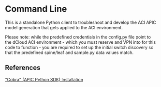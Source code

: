 # Command Line

This is a standalone Python client to troubleshoot and develop the ACI APIC
model generation that gets applied to the ACI environment.

Please note: while the predefined credentials in the config.py file point to
the dCloud ACI environment - which you must reserve and VPN into for this code
to function - you are required to set up the initial switch discovery so that
the predefined spine/leaf and sample.py data values match.

## References

["Cobra" (APIC Python SDK) Installation](https://cobra.readthedocs.io/en/latest/install.html)
